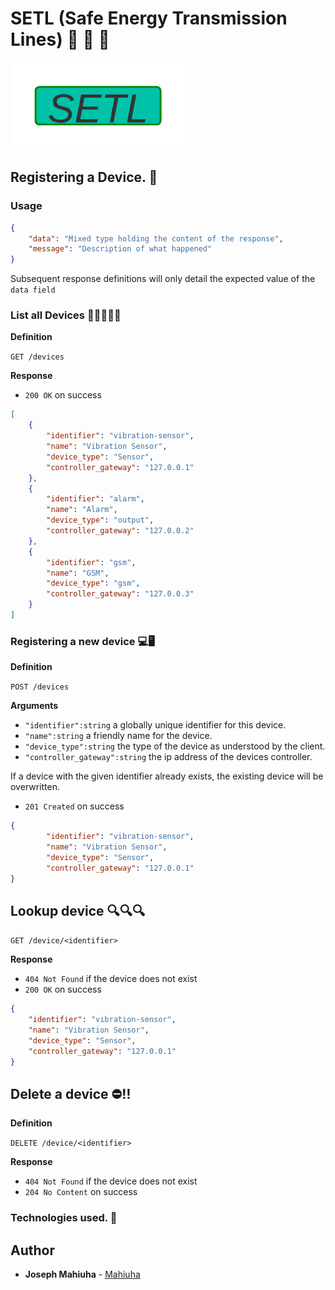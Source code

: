# SETL (Safe Energy Transmission Lines) :penguin: :construction: :pushpin:

<p align="left">
    <img src="assets/images/logo.png">
</p>

## Registering a Device. :seedling:

### Usage

```json
{
    "data": "Mixed type holding the content of the response",
    "message": "Description of what happened"
}
```

Subsequent response definitions will only detail the expected value of the `data field`

### List all Devices :rocket::rocket::rocket::rocket::rocket:

**Definition**

`GET /devices`

**Response**

- `200 OK` on success

```json
[
    {
        "identifier": "vibration-sensor",
        "name": "Vibration Sensor",
        "device_type": "Sensor",
        "controller_gateway": "127.0.0.1"
    },
    {
        "identifier": "alarm",
        "name": "Alarm",
        "device_type": "output",
        "controller_gateway": "127.0.0.2"
    },
    {
        "identifier": "gsm",
        "name": "GSM",
        "device_type": "gsm",
        "controller_gateway": "127.0.0.3"
    }
]
```

### Registering a new device :computer::desktop_computer:

**Definition**

`POST /devices`

**Arguments**

- `"identifier":string` a globally unique identifier for this device.
- `"name":string` a friendly name for the device.
- `"device_type":string` the type of the device as understood by the client.
- `"controller_gateway":string` the ip address of the devices controller.

If a device with the given identifier already exists, the existing device will be overwritten.

- `201 Created` on success

```json
{
        "identifier": "vibration-sensor",
        "name": "Vibration Sensor",
        "device_type": "Sensor",
        "controller_gateway": "127.0.0.1"
}
```

## Lookup device :mag::mag::mag:

`GET /device/<identifier>`

**Response**

- `404 Not Found` if the device does not exist
- `200 OK` on success

```json
{
    "identifier": "vibration-sensor",
    "name": "Vibration Sensor",
    "device_type": "Sensor",
    "controller_gateway": "127.0.0.1"
}
```

## Delete a device :no_entry::bangbang:

**Definition**

`DELETE /device/<identifier>`

**Response**

- `404 Not Found` if the device does not exist
- `204 No Content` on success

### Technologies used. :whale2:

## Author

- **Joseph Mahiuha** - [Mahiuha](https:///github.com/Mahiuha)

